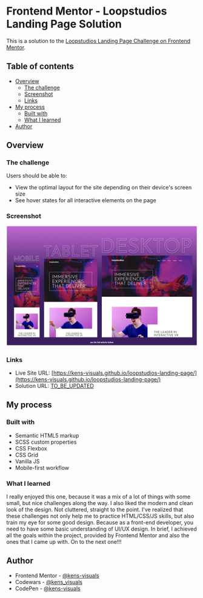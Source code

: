 # Frontend Mentor - Loopstudios Landing Page Solution

This is a solution to the [Loopstudios Landing Page Challenge on Frontend Mentor](https://www.frontendmentor.io/challenges/loopstudios-landing-page-N88J5Onjw).

## Table of contents

- [Overview](#overview)
  - [The challenge](#the-challenge)
  - [Screenshot](#screenshot)
  - [Links](#links)
- [My process](#my-process)
  - [Built with](#built-with)
  - [What I learned](#what-i-learned)
- [Author](#author)

## Overview

### The challenge

Users should be able to:

- View the optimal layout for the site depending on their device's screen size
- See hover states for all interactive elements on the page

### Screenshot

![screenshot](./images/screenshot.png)

### Links

- Live Site URL: [https://kens-visuals.github.io/loopstudios-landing-page/](https://kens-visuals.github.io/loopstudios-landing-page/)
- Solution URL: [TO_BE_UPDATED](TO_BE_UPDATED)

## My process

### Built with

- Semantic HTML5 markup
- SCSS custom properties
- CSS Flexbox
- CSS Grid
- Vanilla JS
- Mobile-first workflow

### What I learned

I really enjoyed this one, because it was a mix of a lot of things with some small, but nice challenges along the way. I also liked the modern and clean look of the design. Not cluttered, straight to the point. I've realized that these challenges not only help me to practice HTML/CSS/JS skills, but also train my eye for some good design. Because as a front-end developer, you need to have some basic understanding of UI/UX design. In brief, I achieved all the goals within the project, provided by Frontend Mentor and also the ones that I came up with. On to the next one!!!

## Author

- Frontend Mentor - [@kens-visuals](https://www.frontendmentor.io/profile/kens-visuals)
- Codewars - [@kens_visuals](https://www.codewars.com/users/kens_visuals)
- CodePen - [@kens-visuals](https://codepen.io/kens-visuals)
